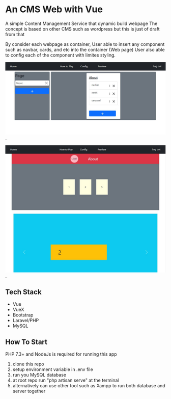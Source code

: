 # An CMS Web with Vue

A simple Content Management Service that dynamic build webpage
The concept is based on other CMS such as wordpress but this is just of draft from that

By consider each webpage as container,
User able to insert any component such as navbar, cards, and etc into the container (Web page)
User also able to config each of the component with limites styling.

![Setup](https://github.com/JohnCayde/CMS_vue/blob/main/public/img/screenshot1.jpg).

![Preview](https://github.com/JohnCayde/CMS_vue/blob/main/public/img/screenshot2.jpg).

## Tech Stack

-   Vue
-   VueX
-   Bootstrap
-   Laravel/PHP
-   MySQL

## How To Start

PHP 7.3+ and NodeJs is required for running this app

1. clone this repo
2. setup environment variable in .env file
3. run you MySQL database
4. at root repo run "php artisan serve" at the terminal
5. alternatively can use other tool such as Xampp to run both database and server together
